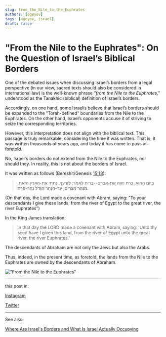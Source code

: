 ```yaml
---
slug: from_the_Nile_to_the_Euphrates 
authors: [ageyev]
tags: [ageyev, israel]
draft: false
---
```


# "From the Nile to the Euphrates": On the Question of Israel’s Biblical Borders

One of the debated issues when discussing Israel’s borders from a legal perspective (in our view, sacred texts should also be considered in international law) is the well-known phrase *"from the Nile to the Euphrates,"* understood as the Tanakhic (biblical) definition of Israel’s borders.

Accordingly, on one hand, some Israelis believe that Israel’s borders should be expanded to the "Torah-defined" boundaries from the Nile to the Euphrates. On the other hand, Israel’s opponents accuse it of striving to seize the corresponding territories.

However, this interpretation does not align with the biblical text. This passage is truly remarkable, considering the time it was written. That is, it was written thousands of years ago, and today it has come to pass as foretold. 

No, Israel's borders do not extend from the Nile to the Euphrates, nor should they. In reality, this is not about the borders of Israel.

<!--truncate--> 

It was written as follows (Bereshit/Genesis [15:18](https://mechon-mamre.org/p/pt/pt0115.htm)):

> בַּיּוֹם הַהוּא, כָּרַת יְהוָה אֶת-אַבְרָם--בְּרִית לֵאמֹר: לְזַרְעֲךָ, נָתַתִּי אֶת-הָאָרֶץ הַזֹּאת, מִנְּהַר מִצְרַיִם, עַד-הַנָּהָר הַגָּדֹל נְהַר-פְּרָת.

(On that day, the Lord made a covenant with Abram, saying: "To your descendants I give these lands, from the river of Egypt to the great river, the river Euphrates")

In the King James translation:

> In that day the LORD made a covenant with Abram, saying: 'Unto thy seed have I given this land, from the river of Egypt unto the great river, the river Euphrates.'

The descendants of Abraham are not only the Jews but also the Arabs.

Thus, indeed, in the present time, as foretold, the lands from the Nile to the Euphrates are owned by the descendants of Abraham.

!["From the Nile to the Euphrates"](/img/Illustrations/blog/2025-02-06-from_the_Nile_to_the_Euphrates/Bereshit_15-18.png)

--- 

this post in: 

[Instagram](https://www.instagram.com/p/DFvBBNkoYaM/) 

[Twitter](https://x.com/ageyev/status/1887506345617768538)

--- 

See also: 

[Where Are Israel's Borders and What Is Israel Actually Occupying](/borders_and_territory_of_israel/) 
